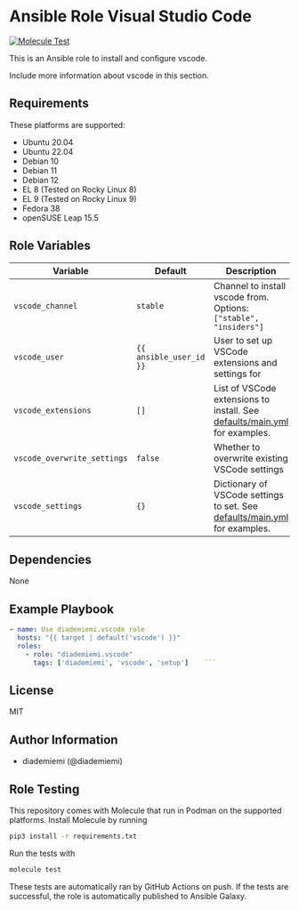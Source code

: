 Ansible Role Visual Studio Code
=========

[![Molecule Test](https://github.com/diademiemi/ansible_role_vscode/actions/workflows/molecule.yml/badge.svg)](https://github.com/diademiemi/ansible_role_vscode/actions/workflows/molecule.yml)

This is an Ansible role to install and configure vscode.

Include more information about vscode in this section.

Requirements
------------
These platforms are supported:
- Ubuntu 20.04
- Ubuntu 22.04
- Debian 10
- Debian 11
- Debian 12
- EL 8 (Tested on Rocky Linux 8)
- EL 9 (Tested on Rocky Linux 9)
- Fedora 38
- openSUSE Leap 15.5

<!--
- List hardware requirements here  
-->

Role Variables
--------------

Variable | Default | Description
--- | --- | ---
`vscode_channel` | `stable` | Channel to install vscode from. Options: `["stable", "insiders"]`
`vscode_user` | `{{ ansible_user_id }}` | User to set up VSCode extensions and settings for
`vscode_extensions` | `[]` | List of VSCode extensions to install. See [defaults/main.yml](./defaults/main.yml) for examples.
`vscode_overwrite_settings` | `false` | Whether to overwrite existing VSCode settings
`vscode_settings` | `{}` | Dictionary of VSCode settings to set. See [defaults/main.yml](./defaults/main.yml) for examples.
<!--
`variable` | `default` | Variable example
`long_variable` | See [defaults/main.yml](./defaults/main.yml) | Variable referring to defaults
`distro_specific_variable` | See [vars/debian.yml](./vars/debian.yml) | Variable referring to distro-specific variables
-->

Dependencies
------------
<!-- List dependencies on other roles or criteria -->
None

Example Playbook
----------------

```yaml
- name: Use diademiemi.vscode role
  hosts: "{{ target | default('vscode') }}"
  roles:
    - role: "diademiemi.vscode"
      tags: ['diademiemi', 'vscode', 'setup']    ```

```

License
-------

MIT

Author Information
------------------

- diademiemi (@diademiemi)

Role Testing
------------

This repository comes with Molecule that run in Podman on the supported platforms.
Install Molecule by running

```bash
pip3 install -r requirements.txt
```

Run the tests with

```bash
molecule test
```

These tests are automatically ran by GitHub Actions on push. If the tests are successful, the role is automatically published to Ansible Galaxy.

